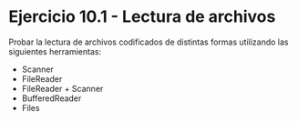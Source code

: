 # Ejercicio 10.1 - Lectura de archivos

Probar la lectura de archivos codificados de distintas formas utilizando las siguientes herramientas:
* Scanner
* FileReader
* FileReader + Scanner
* BufferedReader
* Files